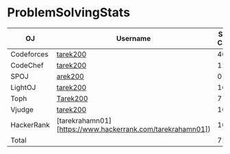 # ProblemSolvingStats


| OJ | Username | Solve Count |
| -- | -------- | ----------- |
| Codeforces | [tarek200](https://codeforces.com/profile/tarek200) | 405 |
| CodeChef | [tarek200](https://www.codechef.com/users/tarek200) | 110 |
| SPOJ | [arek200](https://www.spoj.com/myaccount/) | 0 | 
| LightOJ | [tarek200](https://lightoj.com/user/tarek200) | 16 | 
| Toph | [Tarek200](https://toph.co/u/Tarek200) | 7 |
| Vjudge | [tarek200](https://vjudge.net/user/tarek200) | 162 |
| HackerRank | [tarekrahamn01][https://www.hackerrank.com/tarekrahamn01]) | 10 |
| Total | | 710 |
